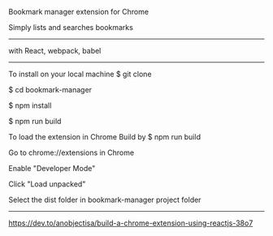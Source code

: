Bookmark manager extension for Chrome

Simply lists and searches bookmarks

---

with React, webpack, babel

---

To install on your local machine
$ git clone

$ cd bookmark-manager

$ npm install

$ npm run build

To load the extension in Chrome
Build by $ npm run build

Go to chrome://extensions in Chrome

Enable "Developer Mode"

Click "Load unpacked"

Select the dist folder in bookmark-manager project folder

---

https://dev.to/anobjectisa/build-a-chrome-extension-using-reactjs-38o7
